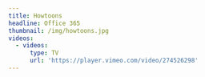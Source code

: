 ```yaml
---
title: Howtoons
headline: Office 365
thumbnail: /img/howtoons.jpg
videos:
  - videos:
      type: TV
      url: 'https://player.vimeo.com/video/274526298'
---
```


